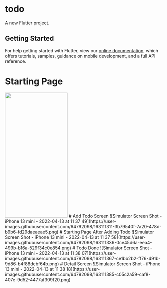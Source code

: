 # todo

A new Flutter project.

## Getting Started

For help getting started with Flutter, view our
[online documentation](https://flutter.dev/docs), which offers tutorials,
samples, guidance on mobile development, and a full API reference.
# Starting Page
<img src="https://user-images.githubusercontent.com/64792098/163111271-fa25d5eb-09fa-463e-8b8a-ae59526a070f.png" width="200" height="400" />
<!-- ![Simulator Screen Shot - iPhone 13 mini - 2022-04-13 at 11 37 16 ](https://user-images.githubusercontent.com/64792098/163111271-fa25d5eb-09fa-463e-8b8a-ae59526a070f.png) -->
# Add Todo Screen
![Simulator Screen Shot - iPhone 13 mini - 2022-04-13 at 11 37 49](https://user-images.githubusercontent.com/64792098/163111311-3b79540f-7a20-478d-b9b6-fd29daeaeae5.png)
# Starting Page After Adding Todo
![Simulator Screen Shot - iPhone 13 mini - 2022-04-13 at 11 37 58](https://user-images.githubusercontent.com/64792098/163111336-0ce45d6a-eea4-499b-b16a-529f34c0e854.png)
# Todo Done
![Simulator Screen Shot - iPhone 13 mini - 2022-04-13 at 11 38 07](https://user-images.githubusercontent.com/64792098/163111367-ce1bb2b2-ff76-491b-9d86-b4f88debf64b.png)
# Detail Screen 
![Simulator Screen Shot - iPhone 13 mini - 2022-04-13 at 11 38 18](https://user-images.githubusercontent.com/64792098/163111385-c05c2a59-caf8-407e-9d52-4477af309f20.png)
